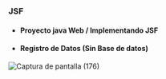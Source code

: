 ### JSF
- #### Proyecto java Web / Implementando JSF
- #### Registro de Datos (Sin Base de datos)


![Captura de pantalla (176)](https://user-images.githubusercontent.com/88462536/154870372-bd88bd2e-a2ae-4846-bef8-168a3766626b.png)

